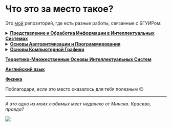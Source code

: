 # Что это за место такое?
Это [мой](https://vk.com/robilkot) репозиторий, где есть разные работы, связанные с БГУИРом:

<details><summary><a href=https://github.com/robilkot/BSUIR/tree/main/PIOIVIS/> <b>Представление и Обработка Информации в Интеллектуальных Системах</b> </a></summary>
<br />
<em>Вариант</em>: ЛР1 - 82; ЛР3 - 71; ЛР4 - regex для пароля; РР - 6.4 через списки инцидентности.
</details>

<details><summary><a href=https://github.com/robilkot/BSUIR/tree/main/OAiP> <b>Основы Аалгоритмизации и Программирования</b> </a></summary>
<br />
<em>Вариант</em>: 6  
    
В папке Sem1 отдельно лежит две неплохих проверки на ввод чисел (одна через regex, другая без). ~~Применяются не во всех лабах, хотя должны.~~
</details>

<details><summary><a href=https://github.com/robilkot/BSUIR/tree/main/OKG> <b>Основы Компьютерной Графики</b> </a></summary>
<br />
<em>Вариант</em>: 15  
    
В корне также лежат шаблоны, используемые в работах.
</details>

[**Теоретико-Множественные Основы Интеллектуальных Систем**](https://github.com/robilkot/BSUIR/tree/main/TMOIS/)

[**Английский язык**](https://github.com/robilkot/BSUIR/tree/main/English)

[**Физика**](https://github.com/robilkot/BSUIR/tree/main/Physics)

Поблагодари, если это место оказалось для тебя полезным :wink:

---
_А это одно из моих любимых мест недалеко от Минска. Красиво, правда?_

![](https://lh3.googleusercontent.com/drive-viewer/AJc5JmQVfzMrtZmuDBwVyj39c0cWN7LZePxW_kjgJrnyVmLZF4fgkP5OrY01tpITlrGvf1dyEq661EE=w1920-h1080)

